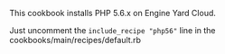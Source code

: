 This cookbook installs PHP 5.6.x on Engine Yard Cloud.  

Just uncomment the `include_recipe "php56"` line in the cookbooks/main/recipes/default.rb
